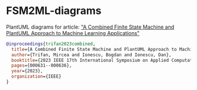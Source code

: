 # FSM2ML-diagrams
PlantUML diagrams for article: ["A Combined Finite State Machine and PlantUML Approach to Machine Learning Applications"](https://ieeexplore-ieee-org.proxy.bib.uottawa.ca/abstract/document/10158543)

```bibtex
@inproceedings{trifan2023combined,
  title={A Combined Finite State Machine and PlantUML Approach to Machine Learning Applications},
  author={Trifan, Mircea and Ionescu, Bogdan and Ionescu, Dan},
  booktitle={2023 IEEE 17th International Symposium on Applied Computational Intelligence and Informatics (SACI)},
  pages={000631--000636},
  year={2023},
  organization={IEEE}
}
